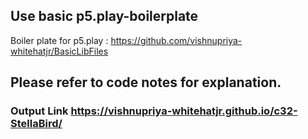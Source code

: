 
## Use basic p5.play-boilerplate
Boiler plate for p5.play : https://github.com/vishnupriya-whitehatjr/BasicLibFiles

## Please refer to code notes for explanation.

### Output Link https://vishnupriya-whitehatjr.github.io/c32-StellaBird/
